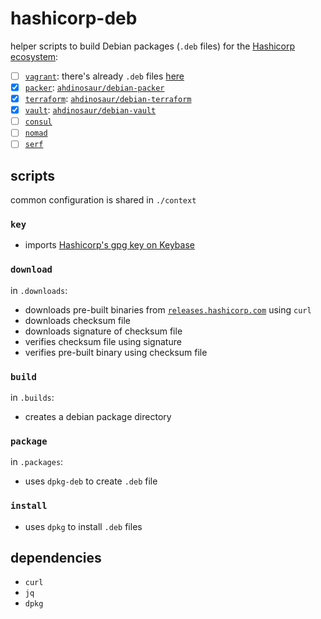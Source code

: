 # hashicorp-deb

helper scripts to build Debian packages (`.deb` files) for the [Hashicorp ecosystem](https://releases.hashicorp.com):

- [ ] [`vagrant`](https://www.vagrantup.com): there's already `.deb` files [here](https://releases.hashicorp.com/vagrant/)
- [x] [`packer`](https://www.packer.io/): [`ahdinosaur/debian-packer`](https://github.com/ahdinosaur/debian-packer)
- [x] [`terraform`](https://www.terraform.io): [`ahdinosaur/debian-terraform`](https://github.com/ahdinosaur/debian-terraform)
- [x] [`vault`](https://www.vaultproject.io): [`ahdinosaur/debian-vault`](https://github.com/ahdinosaur/debian-vault)
- [ ] [`consul`](https://www.consul.io)
- [ ] [`nomad`](https://www.nomadproject.io/)
- [ ] [`serf`](https://www.serf.io/)

## scripts

common configuration is shared in `./context`

### `key`

- imports [Hashicorp's gpg key on Keybase](https://keybase.io/hashicorp)

### `download`

in `.downloads`:

- downloads pre-built binaries from [`releases.hashicorp.com`](https://releases.hashicorp.com) using `curl`
- downloads checksum file
- downloads signature of checksum file
- verifies checksum file using signature
- verifies pre-built binary using checksum file

### `build`

in `.builds`:

- creates a debian package directory

### `package`

in `.packages`:

- uses `dpkg-deb` to create `.deb` file

### `install`

- uses `dpkg` to install `.deb` files

## dependencies

- `curl`
- `jq`
- `dpkg`
